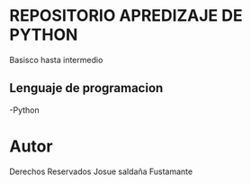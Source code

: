 # REPOSITORIO APREDIZAJE DE PYTHON
Basisco hasta intermedio
## Lenguaje de programacion
-Python
# Autor
Derechos Reservados 
Josue saldaña Fustamante
###
####